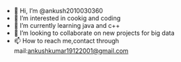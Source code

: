 - 👋 Hi, I’m @ankush2010030360
- 👀 I’m interested in cookig and coding
- 🌱 I’m currently learning java and c++
- 💞️ I’m looking to collaborate on new projects for big data
- 📫 How to reach me,contact through mail:ankushkumar19122001@gmail.com

<!---
ankush2010030360/ankush2010030360 is a ✨ special ✨ repository because its `README.md` (this file) appears on your GitHub profile.
You can click the Preview link to take a look at your changes.
--->
